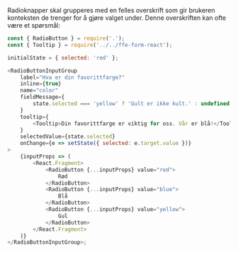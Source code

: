 Radioknapper skal grupperes med en felles overskrift som gir brukeren
konteksten de trenger for å gjøre valget under. Denne overskriften kan ofte
være et spørsmål:

```js
const { RadioButton } = require('.');
const { Tooltip } = require('../../ffe-form-react');

initialState = { selected: 'red' };

<RadioButtonInputGroup
    label="Hva er din favorittfarge?"
    inline={true}
    name="color"
    fieldMessage={
        state.selected === 'yellow' ? 'Gult er ikke kult.' : undefined
    }
    tooltip={
        <Tooltip>Din favorittfarge er viktig for oss. Vår er blå!</Tooltip>
    }
    selectedValue={state.selected}
    onChange={e => setState({ selected: e.target.value })}
>
    {inputProps => (
        <React.Fragment>
            <RadioButton {...inputProps} value="red">
                Rød
            </RadioButton>
            <RadioButton {...inputProps} value="blue">
                Blå
            </RadioButton>
            <RadioButton {...inputProps} value="yellow">
                Gul
            </RadioButton>
        </React.Fragment>
    )}
</RadioButtonInputGroup>;
```
